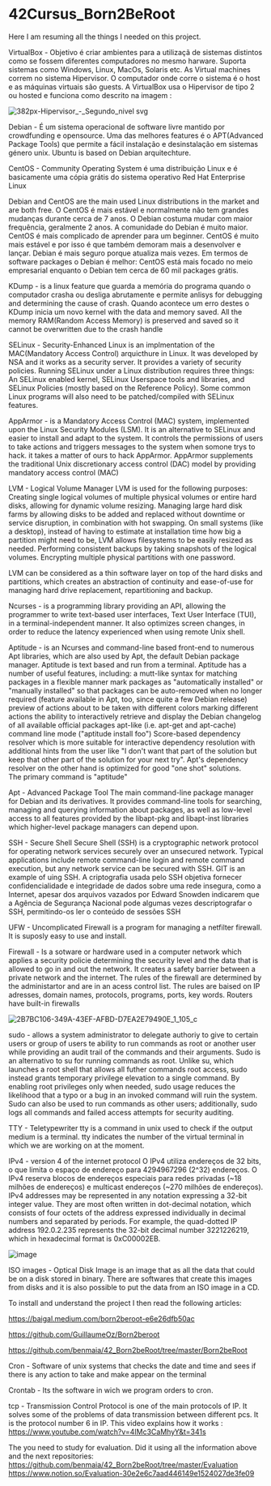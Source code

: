 # 42Cursus_Born2BeRoot

Here I am resuming all the things I needed on this project.


  VirtualBox - Objetivo é criar ambientes para a utilizaçã de sistemas distintos como se fossem diferentes computadores no mesmo harware. Suporta sistemas como Windows, Linux, MacOs, Solaris etc.
As Virtual machines correm no sistema Hipervisor. O computador onde corre o sistema é o host e as máquinas virtuais são guests. A VirtualBox usa o Hipervisor de tipo 2 ou hosted e funciona como descrito na imagem :

![382px-Hipervisor_-_Segundo_nivel svg](https://user-images.githubusercontent.com/56501818/152022870-dc39c6cf-2ac9-401e-b7c5-4d6c2852bea0.png)

  Debian - É um sistema operacional de software livre mantido por crowdfunding e opensource. Uma das melhores features é o APT(Advanced Package Tools) que permite a fácil instalação e desinstalação em sistemas género unix. Ubuntu is based on Debian arquitechture.

  CentOS - Community Operating System é uma distribuição Linux e é basicamente uma cópia grátis do sistema operativo Red Hat Enterprise Linux
 
Debian and CentOS are the main used Linux distributions in the market and are both free. O CentOS é mais estável e normalmente não tem grandes mudanças durante cerca de 7 anos. O Debian costuma mudar com maior frequência, geralmente 2 anos. A comunidade do Debian é muito maior. CentOS é mais complicado de aprender para um beginner. CentOS é muito mais estável e por isso é que também demoram mais a desenvolver e lançar. Debian é mais seguro porque atualiza mais vezes. Em termos de software packages o Debian é melhor: CentOS está mais focado no meio empresarial enquanto o Debian tem cerca de 60 mil packages grátis. 
   
  KDump - is a linux feature que guarda a memória do programa quando o computador crasha ou desliga abrutamente e permite anlisys for debugging and determining the cause of crash. Quando acontece um erro destes o KDump inicia um novo kernel with the data and memory saved. All the memory RAM(Random Access Memory) is preserved and saved so it cannot be overwritten due to the crash handle 
  
  SELinux - Security-Enhanced Linux is an implmentation of the MAC(Mandatory Access Control) arquicthure in Linux. It was developed by NSA and it works as a security server. It provides a variety of security policies. Running SELinux under a Linux distribution requires three things: An SELinux enabled kernel, SELinux Userspace tools and libraries, and SELinux Policies (mostly based on the Reference Policy). Some common Linux programs will also need to be patched/compiled with SELinux features.
  
  AppArmor - is a Mandatory Access Control (MAC) system, implemented upon the Linux Security Modules (LSM). It is an alternative to SELinux and easier to install and adapt to the system. It controls the permissions of users to take actions and triggers messages to the system when somone trys to hack. it takes a matter of ours to hack AppArmor. AppArmor supplements the traditional Unix discretionary access control (DAC) model by providing mandatory access control (MAC)
  
  LVM - Logical Volume Manager
  LVM is used for the following purposes:
    Creating single logical volumes of multiple physical volumes or entire hard disks, allowing for dynamic volume resizing.
    Managing large hard disk farms by allowing disks to be added and replaced without downtime or service disruption, in combination with hot swapping.
    On small systems (like a desktop), instead of having to estimate at installation time how big a partition might need to be, LVM allows filesystems to be easily resized as needed.
    Performing consistent backups by taking snapshots of the logical volumes.
    Encrypting multiple physical partitions with one password.

LVM can be considered as a thin software layer on top of the hard disks and partitions, which creates an abstraction of continuity and ease-of-use for managing hard drive replacement, repartitioning and backup.
  
  Ncurses - is a programming library providing an API, allowing the programmer to write text-based user interfaces, Text User Interface (TUI), in a terminal-independent manner. It also optimizes screen changes, in order to reduce the latency experienced when using remote Unix shell.
  
  Aptitude - is an Ncurses and command-line based front-end to numerous Apt libraries, which are also used by Apt, the default Debian package manager. Aptitude is text based and run from a terminal.
  Aptitude has a number of useful features, including:
    a mutt-like syntax for matching packages in a flexible manner
    mark packages as "automatically installed" or "manually installed" so that packages can be auto-removed when no longer required (feature available in Apt,    too,   since quite a few Debian release)
    preview of actions about to be taken with different colors marking different actions
    the ability to interactively retrieve and display the Debian changelog of all available official packages
apt-like (i.e. apt-get and apt-cache) command line mode ("aptitude install foo")
    Score-based dependency resolver which is more suitable for interactive dependency resolution with additional hints from the user like "I don't want that part of the solution but keep that other part of the solution for your next try". Apt's dependency resolver on the other hand is optimized for good "one shot" solutions.  
    The primary command is "aptitude"
  
  Apt - Advanced Package Tool
    The main command-line package manager for Debian and its derivatives. It provides command-line tools for searching, managing and querying information about packages, as well as low-level access to all features provided by the libapt-pkg and libapt-inst libraries which higher-level package managers can depend upon.
  
  SSH - Secure Shell
    Secure Shell (SSH) is a cryptographic network protocol for operating network services securely over an unsecured network. Typical applications include remote command-line login and remote command execution, but any network service can be secured with SSH. GIT is an example of uing SSH.
    A criptografia usada pelo SSH objetiva fornecer confidencialidade e integridade de dados sobre uma rede insegura, como a Internet, apesar dos arquivos vazados por Edward Snowden indicarem que a Agência de Segurança Nacional pode algumas vezes descriptografar o SSH, permitindo-os ler o conteúdo de sessões SSH
  
  UFW - Uncomplicated Firewall is a program for managing a netfilter firewall. It is suposly easy to use and install.
  
  Firewall - Is a sotware or hardware used in a computer network which applies a security policie determining the security level and the data that is allowed to go in and out the network. It creates a safety barrier between a private network and the internet.
  The rules of the firewall are determined by the administartor and are in an acess control list. The rules are baised on IP adresses, domain names, protocols, programs, ports, key words.
  Routers have built-in firewalls
  
  ![2B7BC106-349A-43EF-AFBD-D7EA2E79490E_1_105_c](https://user-images.githubusercontent.com/56501818/152540984-fd36ae4f-04f7-48ef-bfd9-8afd7b0ed25f.jpeg)

 

  sudo - allows a system administrator to delegate authoriy to give to certain users or group of users te ability to run commands as root or another user while providing an audit trail of the commands and their arguments. Sudo is an alternativo to su for running commands as root. Unlike su, which launches a root shell that allows all futher commands root access, sudo instead grants temporary privilege elevation to a single command. By enabling root privileges only when needed, sudo usage reduces the likelihood that a typo or a bug in an invoked command will ruin the system.
  Sudo can also be used to run commands as other users; additionally, sudo logs all commands and failed access attempts for security auditing.
  
  TTY - Teletypewriter
  tty is a command in unix used to check if the output medium is a terminal.
  tty indicates the number of the virtual terminal in which we are working on at the moment.
  
  
  IPv4 - version 4 of the internet protocol 
  O IPv4 utiliza endereços de 32 bits, o que limita o espaço de endereço para 4294967296 (2^32) endereços.
  O IPv4 reserva blocos de endereços especiais para redes privadas (~18 milhões de endereços) e multicast endereços (~270 milhões de endereços).
  IPv4 addresses may be represented in any notation expressing a 32-bit integer value. They are most often written in dot-decimal notation, which consists of four octets of the address expressed individually in decimal numbers and separated by periods.
  For example, the quad-dotted IP address 192.0.2.235 represents the 32-bit decimal number 3221226219, which in hexadecimal format is 0xC00002EB.
  
  ![image](https://user-images.githubusercontent.com/56501818/152559348-d52f5c3e-e009-4c66-9106-2b8484f49939.png)

  ISO images - Optical Disk Image is an image that as all the data that could be on a disk stored in binary. There are softwares that create this images from disks and it is also possible to put the data from an ISO image in a CD.
  
  
  To install and understand the project I then read the following articles:
  
  https://baigal.medium.com/born2beroot-e6e26dfb50ac
  
  https://github.com/GuillaumeOz/Born2beroot
  
  https://github.com/benmaia/42_Born2beRoot/tree/master/Born2beRoot


Cron - Software of unix systems that checks the date and time and sees if there is any action to take and make appear on the terminal

Crontab - Its the software in wich we program orders to cron.

tcp - Transmission Control Protocol is one of the main protocols of IP. It solves some of the problems of data transmission between different pcs. It is the protocol number 6 in IP.
This video explains how it works : https://www.youtube.com/watch?v=4IMc3CaMhyY&t=341s

The you need to study for evaluation.
Did it using all the information above and the next repositories:
https://github.com/benmaia/42_Born2beRoot/tree/master/Evaluation
https://www.notion.so/Evaluation-30e2e6c7aad446149e1524027de3fe09

